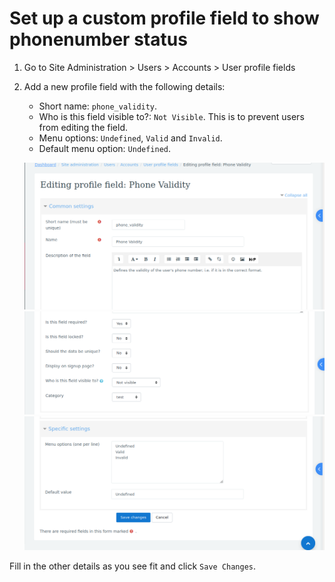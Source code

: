 # Set up a custom profile field to show phonenumber status

1.  Go to Site Administration > Users > Accounts > User profile fields
2.  Add a new profile field with the following details:

    - Short name: `phone_validity`.
    - Who is this field visible to?: `Not Visible`. This is to prevent users from editing the field.
    - Menu options: `Undefined`, `Valid` and `Invalid`.
    - Default menu option: `Undefined`.

    ![Screenshot](../img/phone-validity-1.png)
    ![Screenshot](../img/phone-validity-2.png)
    ![Screenshot](../img/phone-validity-3.png)

Fill in the other details as you see fit and click `Save Changes`.
